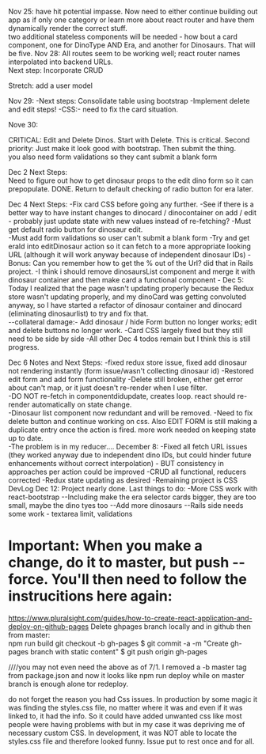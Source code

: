 Nov 25:  have hit potential impasse.  Now need to either continue building out app as if only one category or learn more about react router and have them dynamically render the correct stuff.  
two additional stateless components will be needed - how bout a card component, one for DinoType AND Era, and another for Dinosaurs.  That will be five.
Nov 28:  All routes seem to be working well; react router names interpolated into backend URLs.  
Next step:  Incorporate CRUD

Stretch:  add a user model

Nov 29:
-Next steps:  Consolidate table using bootstrap
-Implement delete and edit steps!
-CSS:- need to fix the card situation.  


Nove 30:

CRITICAL:  Edit and Delete Dinos.  Start with Delete.  This is critical.
Second priority:  Just make it look good with bootstrap.  Then submit the thing.  
you also need form validations so they cant submit a blank form

Dec 2 Next Steps:  
Need to figure out how to get dinosaur props to the edit dino form so it can prepopulate.  DONE.
Return to default checking of radio button for era later.  

Dec 4 Next Steps:
-Fix card CSS before going any further.
-See if there is a better way to have instant changes to dinocard / dinocontainer on add / edit - probably just update state with new values instead of re-fetching?
-Must get default radio button for dinosaur edit.  
-Must add form validations so user can't submit a blank form
-Try and get eraId into editDinosaur action so it can fetch to a more appropriate looking URL (although it will work anyway because of independent dinosaur IDs)
-Bonus:  Can you remember how to get the % out of the Url?  did that in Rails project.
-I think i should remove dinosaursList component and merge it with dinosaur container and then make card a functional component -
Dec 5:
Today I realized that the page wasn't updating properly because the Redux store wasn't updating properly, and my dinoCard was getting convoluted anyway, so I have started a refactor
of dinosaur container and dinocard (eliminating dinosaurlist) to try and fix that.  
--collateral damage:- Add dinosaur / hide Form button no longer works; edit and delete buttons no longer work.
-Card CSS largely fixed but they still need to be side by side
-All other Dec 4 todos remain but I think this is still progress.  

Dec 6 Notes and Next Steps:
-fixed redux store issue, fixed add dinosaur not rendering instantly (form issue/wasn't collecting dinosaur id)
-Restored edit form and add form functionality
-Delete still broken, either get error about can't map, or it just doesn't re-render when I use filter.  
-DO NOT re-fetch in componentdidupdate, creates loop.  react should re-render automatically on state change.  
-Dinosaur list component now redundant and will be removed.
-Need to fix delete button and continue working on css.  Also EDIT FORM is still making a duplicate entry once the action is fired.  more work needed on keeping state up to date.  
-The problem is in my reducer....
December 8:
-Fixed all fetch URL issues (they worked anyway due to independent dino IDs, but could hinder future enhancements without correct interpolation) - BUT consistency in approaches per action could be improved
-CRUD all functional, reducers corrected
-Redux state updating as desired
-Remaining project is CSS
DevLog Dec 12: Project nearly done.  Last things to do:
-More CSS work with react-bootstrap
--Including make the era selector cards bigger, they are too small, maybe the dino tyes too
--Add more dinosaurs
--Rails side needs some work - textarea limit, validations
# Important:  When you make a change, do it to master, but push --force.  You'll then need to follow the instrucitions here again:
https://www.pluralsight.com/guides/how-to-create-react-application-and-deploy-on-github-pages
Delete ghpages branch locally and in github
then from master:  
npm run build
git checkout -b gh-pages
$ git commit -a -m "Create gh-pages branch with static content"
$ git push origin gh-pages

////you may not even need the above as of 7/1.  I removed a -b master tag from package.json and now it looks like npm run deploy while on master branch is enough alone tor redeploy.  

 do not forget the reason you had Css issues.  In production by some magic it was finding the styles.css file, no matter where it was and even if it was linked to, it had the info.  So it could have added unwanted css like most 
 people were having problems with but in my case it was depriving me of necessary custom CSS.  In development, it was NOT able to locate the styles.css file and therefore looked funny.  Issue put to rest once and for all.
